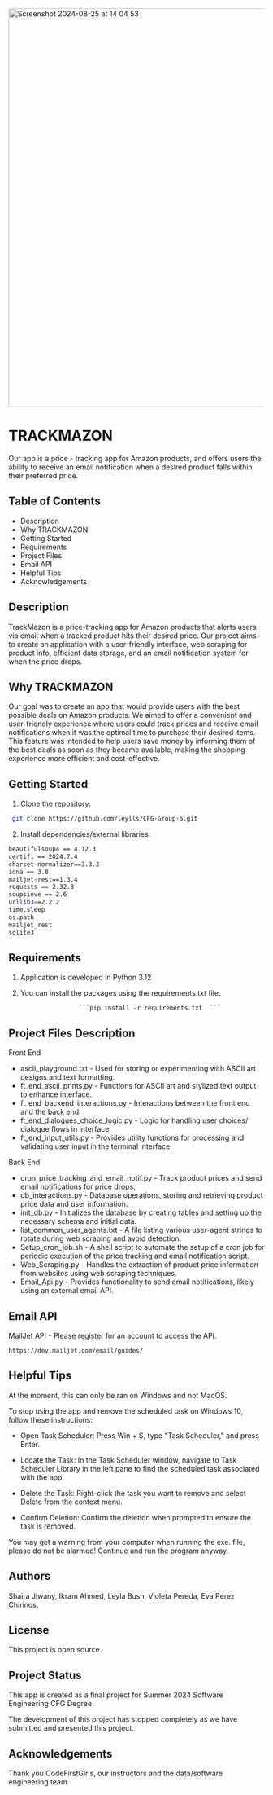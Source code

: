<img width="783" alt="Screenshot 2024-08-25 at 14 04 53" src="https://github.com/user-attachments/assets/0f11220d-6c08-4eae-b59f-3ff03676b868">



# TRACKMAZON
Our
app is a
price - tracking
app
for Amazon products, and offers users the ability to receive an email notification when a desired  product falls within their preferred price.



## Table of Contents

- Description
- Why TRACKMAZON
- Getting Started 
- Requirements 
- Project Files 
- Email API
- Helpful Tips 
- Acknowledgements 



## Description

TrackMazon is a price-tracking app for Amazon products that alerts users via email when a tracked product hits their desired price. Our project aims to create an application with a user-friendly interface, web scraping for product info, efficient data storage, and an email notification system for when the price drops.


 ## Why TRACKMAZON

Our goal was to create an app that would provide users with the best possible deals on Amazon products. We aimed to offer a convenient and user-friendly experience where users could track prices and receive email notifications when it was the optimal time to purchase their desired items. This feature was intended to help users save money by informing them of the best deals as soon as they became available, making the shopping experience more efficient and cost-effective.




## Getting Started
1. Clone the repository:
```bash
 git clone https://github.com/leylls/CFG-Group-6.git
```

2.  Install
dependencies/external libraries:
```bash
beautifulsoup4 == 4.12.3
certifi == 2024.7.4
charset-normalizer==3.3.2
idna == 3.8
mailjet-rest==1.3.4
requests == 2.32.3
soupsieve == 2.6
urllib3==2.2.2
time.sleep
os.path 
mailjet_rest 
sqlite3

```

## Requirements
1. Application is developed in Python 3.12

2. You can install the packages using the requirements.txt file.
 
     
                       ```pip install -r requirements.txt  ```




## Project Files Description
Front End
* ascii_playground.txt - Used for storing or experimenting with ASCII art designs and text formatting.
* ft_end_ascii_prints.py - Functions for ASCII art and stylized text output to enhance interface. 
* ft_end_backend_interactions.py - Interactions between the front end and the back end. 
* ft_end_dialogues_choice_logic.py - Logic for handling user choices/ dialogue flows in interface.
* ft_end_input_utils.py - Provides utility functions for processing and validating user input in the terminal interface.

 Back End
* cron_price_tracking_and_email_notif.py - Track product prices and send email notifications for price drops. 
* db_interactions.py - Database operations, storing and retrieving product price data and user information.
* init_db.py - Initializes the database by creating tables and setting up the necessary schema and initial data.
* list_common_user_agents.txt - A file listing various user-agent strings to rotate during web scraping and avoid detection.
* Setup_cron_job.sh - A shell script to automate the setup of a cron job for periodic execution of the price tracking and email notification script.
* Web_Scraping.py - Handles the extraction of product price information from websites using web scraping techniques.
* Email_Api.py - Provides functionality to send email notifications, likely using an external email API.





## Email API

MailJet API - Please register for an account to access the API.
```
https://dev.mailjet.com/email/guides/
```
## Helpful Tips

At the moment, this can only be ran on Windows and not MacOS.

To stop using the app and remove the scheduled task on Windows 10, follow these instructions:

* Open Task Scheduler: Press Win + S, type "Task Scheduler," and press Enter.

* Locate the Task: In the Task Scheduler window, navigate to Task Scheduler Library in the left pane to find the scheduled task associated with the app.

* Delete the Task: Right-click the task you want to remove and select Delete from the context menu.

* Confirm Deletion: Confirm the deletion when prompted to ensure the task is removed.


You may get a warning from your computer when running the exe. file, please do not be alarmed! Continue and run the program anyway. 


## Authors

Shaira Jiwany, Ikram Ahmed, Leyla Bush, Violeta Pereda, Eva Perez Chirinos. 


## License
This project is open source.



## Project Status

This app is created as a final project for Summer 2024 Software Engineering CFG Degree.

The development of this project has stopped completely as we have submitted and presented this project.


## Acknowledgements 
Thank you CodeFirstGirls, our instructors and the data/software engineering team. 






